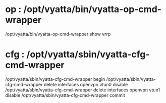 # op : /opt/vyatta/bin/vyatta-op-cmd-wrapper
/opt/vyatta/bin/vyatta-op-cmd-wrapper show vrrp


# cfg : /opt/vyatta/sbin/vyatta-cfg-cmd-wrapper
/opt/vyatta/sbin/vyatta-cfg-cmd-wrapper begin
/opt/vyatta/sbin/vyatta-cfg-cmd-wrapper delete interfaces openvpn vtun0 disable
/opt/vyatta/sbin/vyatta-cfg-cmd-wrapper delete interfaces openvpn vtun1 disable
/opt/vyatta/sbin/vyatta-cfg-cmd-wrapper commit
